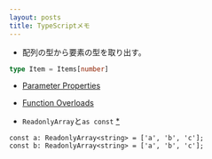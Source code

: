 ```yaml
---
layout: posts
title: TypeScriptメモ 
---
```


* 配列の型から要素の型を取り出す。

```ts
type Item = Items[number]
```

* [Parameter Properties](https://www.typescriptlang.org/docs/handbook/2/classes.html#parameter-properties)

* [Function Overloads](https://www.typescriptlang.org/docs/handbook/2/functions.html#function-overloads)

* `ReadonlyArray`と`as const` [\*](https://www.typescriptlang.org/docs/handbook/typescript-in-5-minutes-func.html#readonly-and-const)

```
const a: ReadonlyArray<string> = ['a', 'b', 'c'];
const b: ReadonlyArray<string> = ['a', 'b', 'c'];
```
